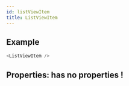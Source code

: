 ```yaml
---
id: listViewItem
title: ListViewItem
---
```


## Example

```javascript
<ListViewItem />
```

## Properties: has no properties !
